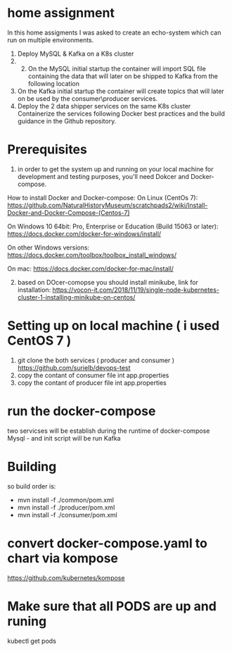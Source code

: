 # home assignment 

In this home assigments I was asked to create an echo-system which can run on  multiple environments.
1.	Deploy MySQL & Kafka on a K8s cluster
2. 2.	On the MySQL initial startup the container will import SQL file containing the data that will later on be shipped to Kafka from the following location
3.	On the Kafka initial startup the container will create topics that will later on be used by the consumer\producer services.
4.	Deploy the 2 data shipper services on the same K8s cluster
 	Containerize the services following Docker best practices and the build guidance in the Github repository. 
  
# Prerequisites

1. in order to get the system up and running on your local machine for development and testing purposes, you'll need Dokcer and Docker-compose.

How to install Docker and Docker-compose: On Linux (CentOs 7): https://github.com/NaturalHistoryMuseum/scratchpads2/wiki/Install-Docker-and-Docker-Compose-(Centos-7)

On Windows 10 64bit: Pro, Enterprise or Education (Build 15063 or later): https://docs.docker.com/docker-for-windows/install/

On other Windows versions: https://docs.docker.com/toolbox/toolbox_install_windows/

On mac: https://docs.docker.com/docker-for-mac/install/

2. based on DOcer-comopse you should install minikube, link for installation:
https://vocon-it.com/2018/11/19/single-node-kubernetes-cluster-1-installing-minikube-on-centos/

# Setting up on local machine ( i used CentOS 7 )

1. git clone the both services ( producer and consumer )
  https://github.com/surielb/devops-test
2. copy the contant of consumer file int app.properties
3. copy the contant of producer file int app.properties

# run the docker-compose

two servicses will be establish during the runtime of docker-compose 
  Mysql - and init script will be run
  Kafka

# Building 
so build order is:

* mvn install -f ./common/pom.xml
* mvn install -f ./producer/pom.xml
* mvn install -f ./consumer/pom.xml

# convert docker-compose.yaml to chart via kompose
https://github.com/kubernetes/kompose

# Make sure that all PODS are up and runing

kubectl get pods



